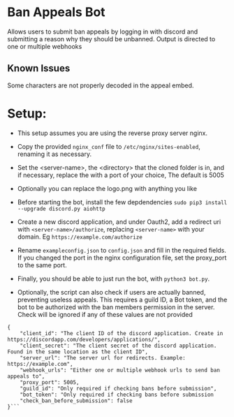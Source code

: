 # Ban Appeals Bot

Allows users to submit ban appeals by logging in with discord and submitting a reason why they should be unbanned.
Output is directed to one or multiple webhooks

## Known Issues
Some characters are not properly decoded in the appeal embed.

# Setup:
* This setup assumes you are using the reverse proxy server nginx.
* Copy the provided `nginx_conf` file to `/etc/nginx/sites-enabled`, renaming it as necessary.
* Set the \<server-name>, the \<directory> that the cloned folder is in, and if necessary, replace the with a port of your choice, The default is 5005
* Optionally you can replace the logo.png with anything you like
* Before starting the bot, install the few depdendencies `sudo pip3 install --upgrade discord.py aiohttp`
* Create a new discord application, and under Oauth2, add a redirect uri with `<server-name>/authorize`, replacing `<server-name>` with your domain. Eg `https://example.com/authorize`
* Rename `exampleconfig.json` to `config.json` and fill in the required fields. If you changed the port in the nginx configuration file, set the proxy_port to the same port.
* Finally, you should be able to just run the bot, with `python3 bot.py`.

* Optionally, the script can also check if users are actually banned, preventing useless appeals. This requires a guild ID, a Bot token, and the bot to be authorized with the ban members permission in the server. Check will be ignored if any of these values are not provided

```
{
    "client_id": "The client ID of the discord application. Create in https://discordapp.com/developers/applications/",
    "client_secret": "The client secret of the discord application. Found in the same location as the client ID",
    "server_url": "The server url for redirects. Example: https://example.com",
    "webhook_urls": "Either one or multiple webhook urls to send ban appeals to",
    "proxy_port": 5005,
    "guild_id": "Only required if checking bans before submission",
    "bot_token": "Only required if checking bans before submission
    "check_ban_before_submission": false
}```
